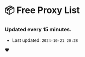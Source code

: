 # :package: Free Proxy List
### Updated every 15 minutes.

- Last updated: `2024-10-21 20:28`

:heart:

